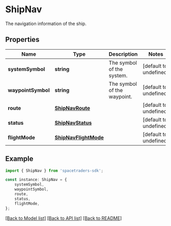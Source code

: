 # ShipNav

The navigation information of the ship.

## Properties

Name | Type | Description | Notes
------------ | ------------- | ------------- | -------------
**systemSymbol** | **string** | The symbol of the system. | [default to undefined]
**waypointSymbol** | **string** | The symbol of the waypoint. | [default to undefined]
**route** | [**ShipNavRoute**](ShipNavRoute.md) |  | [default to undefined]
**status** | [**ShipNavStatus**](ShipNavStatus.md) |  | [default to undefined]
**flightMode** | [**ShipNavFlightMode**](ShipNavFlightMode.md) |  | [default to undefined]

## Example

```typescript
import { ShipNav } from 'spacetraders-sdk';

const instance: ShipNav = {
    systemSymbol,
    waypointSymbol,
    route,
    status,
    flightMode,
};
```

[[Back to Model list]](../README.md#documentation-for-models) [[Back to API list]](../README.md#documentation-for-api-endpoints) [[Back to README]](../README.md)
